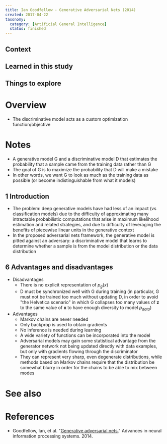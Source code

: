 ```yaml
---
title: Ian Goodfellow - Generative Adversarial Nets (2014)
created: 2017-04-22
taxonomy:
  category: [Artificial General Intelligence]
  status: finished
---
```


## Context

## Learned in this study

## Things to explore

# Overview
* The discriminative model acts as a custom optimization function/objective

# Notes
* A generative model G and a discriminative model D that estimates the probability that a sample came from the training data rather than G
* The goal of G is to maximize the probability that D will make a mistake
* In other words, we want G to look as much as the training data as possible (or become indistinguishable from what it models)

## 1 Introduction
* The problem: deep generative models have had less of an impact (vs classification models) due to the difficulty of approximating many intractable probabilistic computations that arise in maximum likelihood estimation and related strategies, and due to difficulty of leveraging the benefits of piecewise linear units in the generative context
* In the proposed adversarial nets framework, the generative model is pitted against an adversary: a discriminative model that learns to determine whether a sample is from the model distribution or the data distribution

## 6 Advantages and disadvantages
* Disadvantages
	* There is no explicit representation of $p_g(x)$
	* D must be synchronized well with G during training (in particular, G must not be trained too much without updating D, in order to avoid "the Helvetica scenario" in which G collapses too many values of $\textbf{z}$ to the same value of $\textbf{x}$ to have enough diversity to model $p_{data}$)
* Advantages
	* Markov chains are never needed
	* Only backprop is used to obtain gradients
	* No inference is needed during learning
	* A wide variety of functions can be incorporated into the model
	* Adversarial models may gain some statistical advantage from the generator network not being updated directly with data examples, but only with gradients flowing through the discriminator
	* They can represent very sharp, even degenerate distributions, while methods based on Markov chains require that the distribution be somewhat blurry in order for the chains to be able to mix between modes

# See also

# References
* Goodfellow, Ian, et al. "[Generative adversarial nets.](http://papers.nips.cc/paper/5423-generative-adversarial-nets.pdf)" Advances in neural information processing systems. 2014.